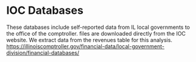 # IOC Databases
These databases include self-reported data from IL local governments to the office of the comptroller. files are downloaded directly from the IOC website. We extract data from the revenues table for this analysis.
https://illinoiscomptroller.gov/financial-data/local-government-division/financial-databases/
